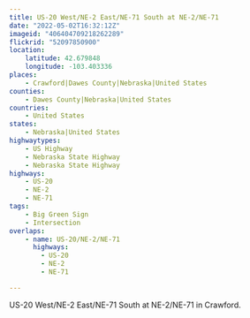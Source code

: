 ```yaml
---
title: US-20 West/NE-2 East/NE-71 South at NE-2/NE-71
date: "2022-05-02T16:32:12Z"
imageid: "406404709218262289"
flickrid: "52097850900"
location:
    latitude: 42.679848
    longitude: -103.403336
places:
    - Crawford|Dawes County|Nebraska|United States
counties:
    - Dawes County|Nebraska|United States
countries:
    - United States
states:
    - Nebraska|United States
highwaytypes:
    - US Highway
    - Nebraska State Highway
    - Nebraska State Highway
highways:
    - US-20
    - NE-2
    - NE-71
tags:
    - Big Green Sign
    - Intersection
overlaps:
    - name: US-20/NE-2/NE-71
      highways:
        - US-20
        - NE-2
        - NE-71

---
```

US-20 West/NE-2 East/NE-71 South at NE-2/NE-71 in Crawford.